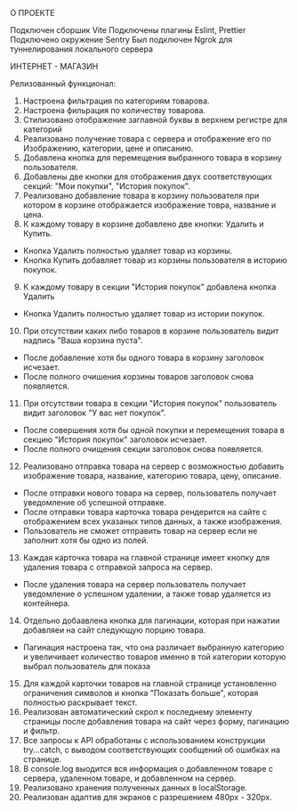 О ПРОЕКТЕ

Подключен сборшик Vite
Подключены плагины Eslint, Prettier
Подключено окружение Sentry
Был подключен Ngrok для туннелирования локального сервера

ИНТЕРНЕТ - МАГАЗИН


Релизованный функционал:

1. Настроена фильтрация по категориям товарова.
2. Настроена фильрация по количеству товарова.
3. Стилизовано отображение заглавной буквы в верхнем регистре для категорий
4. Реализовано получение товара с сервера и отображение его по Изображению, категории, цене и описанию.
5. Добавлена кнопка для перемещения выбранного товара в корзину пользователя.
6. Добавлены две кнопки для отображения двух соответствующих секций: "Мои покупки", "История покупок".
7. Реализовано добавление товара в корзину пользователя при котором в корзине отображается изображение товра, название и цена.
8. К каждому товару в корзине добавлено две кнопки: Удалить и Купить.
  - Кнопка Удалить полностью удаляет товар из корзины.
  - Кнопка Купить добавляет товар из корзины пользователя в историю покупок.
9. К каждому товару в секции "История покупок" добавлена кнопка Удалить
 - Кнопка Удалить полностью удаляет товар из истории покупок.
10. При отсутствии каких либо товаров в корзине пользователь видит надпись "Ваша корзина пуста".
  - После добавление хотя бы одного товара в корзину заголовок исчезает.
  - После полного очишения корзины товаров заголовок снова появляется.
11. При отсутствии товара в секции "История покупок" пользователь видит заголовок "У вас нет покупок".
  - После совершения хотя бы одной покупки и перемещения товара в секцию "История покупок" заголовок исчезает.
  - После полного очищения секции заголовок снова появляется.
12. Реализовано отправка товара на сервер с возможностью добавить изображение товара, название, категорию товара, цену, описание.
  - После отправки нового товара на сервер, пользователь получает уведомление об успешной отправке.
  - После отправки товара карточка товара рендерится на сайте с отображением всех указаных типов данных, а также изображения.
  - Пользователь не сможет отправить товар на сервер если не заполнит хотя бы одно из полей.
13. Каждая карточка товара на главной странице имеет кнопку для удаления товара с отправкой запроса на сервер. 
  - После удаления товара на сервер пользователь получает уведомление о успешном удалении, а также товар удаляется из контейнера. 
14. Отдельно добаавлена кнопка для пагинации, которая при нажатии добавляеи на сайт следующую порцию товара.
  - Пагинация настроена так, что она различает выбранную категорию и увеличивает количество товаров именно в той категории которую выбрал пользователь для показа
15. Для каждой карточки товаров на главной странице установленно ограничения символов и кнопка "Показать больше", которая полностью раскрывает текст.
16. Реализован автоматический скрол к последнему элементу страницы после добавления товара на сайт через форму, пагинацию и фильтр. 
17. Все запросы к API обработаны с использованием конструкции try...catch, с выводом соответствующих сообщений об ошибках на странице.
18. В console.log выодится вся информация о добавленном товаре с сервера, удаленном товаре, и добавленном на сервер.
19. Реализовано хранения полученных данных в localStorage.
20. Реализован адаптив для экранов с разрешением 480px - 320px.
